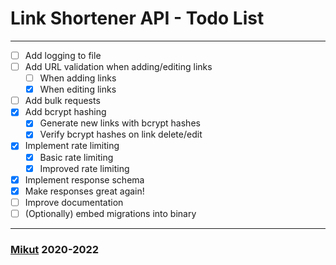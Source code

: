 # Link Shortener API - Todo List

---

- [ ] Add logging to file
- [ ] Add URL validation when adding/editing links
  - [ ] When adding links
  - [x] When editing links
- [ ] Add bulk requests
- [x] Add bcrypt hashing
  - [x] Generate new links with bcrypt hashes
  - [x] Verify bcrypt hashes on link delete/edit
- [x] Implement rate limiting
  - [x] Basic rate limiting
  - [x] Improved rate limiting
- [x] Implement response schema
- [x] Make responses great again!
- [ ] Improve documentation
- [ ] (Optionally) embed migrations into binary

---

### [Mikut](https://mikut.dev) 2020-2022